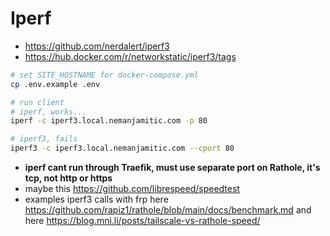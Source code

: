
# Iperf

- https://github.com/nerdalert/iperf3
- https://hub.docker.com/r/networkstatic/iperf3/tags


```bash
# set SITE_HOSTNAME for docker-compose.yml
cp .env.example .env

# run client
# iperf, works...
iperf -c iperf3.local.nemanjamitic.com -p 80

# iperf3, fails
iperf3 -c iperf3.local.nemanjamitic.com --cport 80

```

- **iperf cant run through Traefik, must use separate port on Rathole, it's tcp, not http or https**
- maybe this https://github.com/librespeed/speedtest
- examples iperf3 calls with frp here https://github.com/rapiz1/rathole/blob/main/docs/benchmark.md and here https://blog.mni.li/posts/tailscale-vs-rathole-speed/